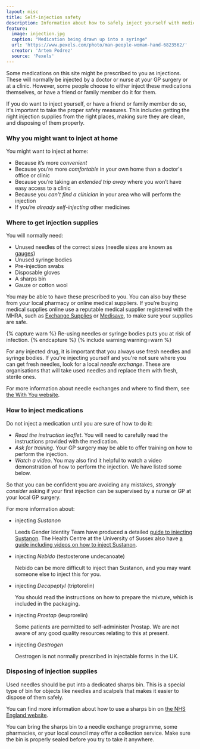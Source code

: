 ```yaml
---
layout: misc
title: Self-injection safety
description: Information about how to safely inject yourself with medications such as testosterone or GnRH agonists.
feature:
  image: injection.jpg
  caption: "Medication being drawn up into a syringe"
  url: 'https://www.pexels.com/photo/man-people-woman-hand-6823562/'
  creator: 'Artem Podrez'
  source: 'Pexels'
---
```


Some medications on this site might be prescribed to you as injections. These will normally be injected by a doctor or nurse at your GP surgery or at a clinic. However, some people choose to either inject these medications themselves, or have a friend or family member do it for them.

If you do want to inject yourself, or have a friend or family member do so, it's important to take the proper safety measures. This includes getting the right injection supplies from the right places, making sure they are clean, and disposing of them properly.

### Why you might want to inject at home

You might want to inject at home:
* Because it’s more *convenient*
* Because you’re more *comfortable* in your own home than a doctor's office or clinic
* Because you’re taking an *extended trip away* where you won’t have easy access to a clinic
* Because you *can’t find a clinician* in your area who will perform the injection
* If you’re *already self-injecting* other medicines

### Where to get injection supplies

You will normally need:

* Unused needles of the correct sizes (needle sizes are known as [gauges](https://en.wikipedia.org/wiki/Birmingham_gauge))
* Unused syringe bodies
* Pre-injection swabs
* Disposable gloves
* A sharps bin
* Gauze or cotton wool

You may be able to have these prescribed to you. You can also buy these from your local pharmacy or online medical suppliers. If you’re buying medical supplies online use a reputable medical supplier registered with the MHRA, such as [Exchange Supplies](https://www.exchangesupplies.org/) or [Medisave](https://www.medisave.co.uk), to make sure your supplies are safe.

{% capture warn %}
Re-using needles or syringe bodies puts you at risk of infection.
{% endcapture %}
{% include warning warning=warn %}

For any injected drug, it is important that you always use fresh needles and syringe bodies. If you're injecting yourself and you're not sure where you can get fresh needles, look for a local *needle exchange*. These are organisations that will take used needles and replace them with fresh, sterile ones.

For more information about needle exchanges and where to find them, see [the With You website](https://www.wearewithyou.org.uk/what-we-do/visiting-needle-exchange/).

### How to inject medications

Do not inject a medication until you are sure of how to do it:

- *Read the instruction leaflet*. You will need to carefully read the instructions provided with the medication. 
- *Ask for training*. Your GP surgery may be able to offer training on how to perform the injection.
- *Watch a video*. You may also find it helpful to watch a video demonstration of how to perform the injection. We have listed some below.

So that you can be confident you are avoiding any mistakes, *strongly consider* asking if your first injection can be supervised by a nurse or GP at your local GP surgery. 

For more information about: 

- injecting *Sustanon*

    Leeds Gender Identity Team have produced a detailed [guide to injecting Sustanon](https://view.officeapps.live.com/op/view.aspx?src=https%3A%2F%2Fwww.leedsandyorkpft.nhs.uk%2Four-services%2Fwp-content%2Fuploads%2Fsites%2F2%2F2021%2F05%2FHow-to-give-a-Testosterone-Intramuscular-IM-Injection.docx&wdOrigin=BROWSELINK). The Health Centre at the University of Sussex also have [a guide including videos on how to inject Sustanon](https://www.unimed.co.uk/self-injecting/).

- injecting *Nebido* (testosterone undecanoate)

    Nebido can be more difficult to inject than Sustanon, and you may want someone else to inject this for you.

- injecting *Decapeptyl* (triptorelin)

    You should read the instructions on how to prepare the mixture, which is included in the packaging.

- injecting *Prostap* (leuprorelin)

    Some patients are permitted to self-administer Prostap. We are not aware of any good quality resources relating to this at present.

- injecting *Oestrogen*

    Oestrogen is not normally prescribed in injectable forms in the UK.

### Disposing of injection supplies

Used needles should be put into a dedicated sharps bin. This is a special type of bin for objects like needles and scalpels that makes it easier to dispose of them safely. 

You can find more information about how to use a sharps bin on [the NHS England website](https://www.nhs.uk/common-health-questions/accidents-first-aid-and-treatments/how-should-i-dispose-of-used-needles-or-sharps/).

You can bring the sharps bin to a needle exchange programme, some pharmacies, or your local council may offer a collection service. Make sure the bin is properly sealed before you try to take it anywhere.
